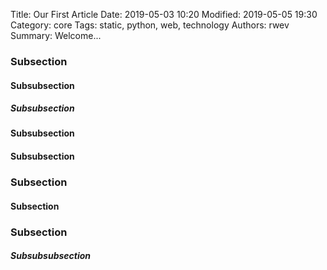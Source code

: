 Title: Our First Article
Date: 2019-05-03 10:20
Modified: 2019-05-05 19:30
Category: core
Tags: static, python, web, technology
Authors: rwev
Summary: Welcome...

### Subsection
#### Subsubsection
##### Subsubsection
#### Subsubsection
#### Subsubsection
### Subsection
#### Subsection
### Subsection
##### Subsubsubsection
